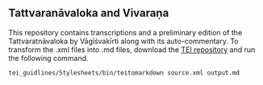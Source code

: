 ## Tattvaranāvaloka and Vivaraṇa

This repository contains transcriptions and a preliminary edition of the Tattvaratnāvaloka by Vāgīśvakīrti along with its auto-commentary. To transform the .xml files into .md files, download the [TEI repository](https://github.com/TEIC/TEI) and run the following command. 

```
tei_guidlines/Stylesheets/bin/teitomarkdown source.xml output.md
```
